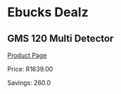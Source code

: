 
# Ebucks Dealz
## GMS 120 Multi Detector
[Product Page](https://www.ebucks.com/web/shop/productSelected.do?prodId=1169666389&catId=370101825)

Price: R1639.00

Savings: 260.0


	